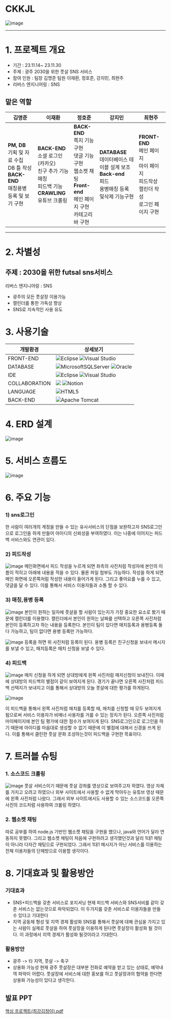 # CKKJL
![image](https://github.com/2023-SMHRD-IS-BigData2/CKKJL/assets/128181071/6350aac5-55ee-4b1b-89ab-5b9ccc640c1b)
<hr/>

# 1. 프로젝트 개요
- 기간 : 23.11.14~ 23.11.30
- 주제 : 광주 2030을 위한 풋살 SNS 서비스
- 참여 인원 : 
팀장 김명준
팀원 이재환, 정호준, 강지민, 최현주
- 리버스 엔지니어링 : SNS

## 맡은 역할
|김명준|이재환|정호준|강지민|최현주|
|------|---|---|---|---|
|**PM, DB** <br/>기획 및 자료 수집<br/>DB 틀 작성<br/>**BACK-END**<br/>매칭용병 등록 및 보기 구현|**BACK-END**<br/>소셜 로그인 (카카오)<br/>친구 추가 기능<br/>매칭<br/>피드백 기능<br/>**CRAWLING**<br/>유튜브 크롤링|**BACK-END**<br/>쪽지 기능 구현<br/>댓글 기능 구현<br/>웹소켓 채팅<br/>**Front-end**<br/>메인 페이지 구현<br/>카테고리바 구현<br/>|**DATABASE** <br/>데이터베이스 테이블 설계 보조<br/>**Back-end**<br/>피드<br/>용병매칭 등록 및삭제 기능구현|**FRONT-END**<br/>메인 페이지<br/>마이 페이지<br/>피드작성<br/>캘린더 작성 <br/>로그인 페이지 구현|
<hr/>

# 2. 차별성
## 주제 : 2030을 위한 futsal sns서비스
리버스 엔지니어링 : SNS

+ 광주의 모든 풋살장 이용가능
+ 캘린더를 통한 가독성 향상
+ SNS로 지속적인 사용 유도

# 3. 사용기술
|개발환경|상세보기
|--|--|
|FRONT-END|![Eclipse](https://img.shields.io/badge/Eclipse-FE7A16.svg?style=for-the-badge&logo=Eclipse&logoColor=white) ![Visual Studio](https://img.shields.io/badge/Visual%20Studio-5C2D91.svg?style=for-the-badge&logo=visual-studio&logoColor=white)|
|DATABASE|![MicrosoftSQLServer](https://img.shields.io/badge/Microsoft%20SQL%20Server-CC2927?style=for-the-badge&logo=microsoft%20sql%20server&logoColor=white) ![Oracle](https://img.shields.io/badge/Oracle-F80000?style=for-the-badge&logo=oracle&logoColor=white)|
|IDE|![Eclipse](https://img.shields.io/badge/Eclipse-FE7A16.svg?style=for-the-badge&logo=Eclipse&logoColor=white) ![Visual Studio](https://img.shields.io/badge/Visual%20Studio-5C2D91.svg?style=for-the-badge&logo=visual-studio&logoColor=white)|
|COLLABORATION|<img src="https://img.shields.io/badge/Github-181717?style=flat-square&logo=Github&logoColor=white"/> ![Notion](https://img.shields.io/badge/Notion-%23000000.svg?style=for-the-badge&logo=notion&logoColor=white)|
|LANGUAGE|![HTML5](https://img.shields.io/badge/html5-%23E34F26.svg?style=for-the-badge&logo=html5&logoColor=white)
|BACK-END|![Apache Tomcat](https://img.shields.io/badge/apache%20tomcat-%23F8DC75.svg?style=for-the-badge&logo=apache-tomcat&logoColor=black)

</hr>

# 4. ERD 설계
![image](https://github.com/2023-SMHRD-IS-BigData2/CKKJL/assets/145407027/70366a28-f798-4b20-99a9-bcecf0bb0b05)


# 5. 서비스 흐름도
![image](https://github.com/2023-SMHRD-IS-BigData2/CKKJL/assets/145407027/a1bd3bb3-2dcb-4680-98b7-229af2a97fcf)

# 6. 주요 기능
### 1) sns로그인
   한 사람이 여러개의 계정을 만들 수 있는 유사서비스의 단점을 보완하고자 SNS로그인으로 로그인을 하게 만들어 아이디의 신뢰성을 부여하였다. 이는 나중에 이어지는 피드백 서비스와도 연관이 있다.

### 2) 피드작성
![image](https://github.com/2023-SMHRD-IS-BigData2/CKKJL/assets/145407027/e1bd10eb-cd03-4d43-b92c-ccf1c657c0da)
메인화면에서 피드 작성을 누르게 되면 좌측의 사진처럼 작성자에 본인의 이름이 적히고 아래에 내용을 적을 수 있다. 물론 파일 첨부도 가능하다.
작성을 하게 되면 메인 화면에 오른쪽처럼 작성한 내용이 들어가게 된다.
그리고 좋아요를 누를 수 있고, 댓글을 달 수 있다. 이를 통해서 서비스 이용자들과 소통 할 수 있다. 

### 3) 매칭,용병 등록
![image](https://github.com/2023-SMHRD-IS-BigData2/CKKJL/assets/145407027/765fe434-0297-4865-bac4-59d0d84ed178)
본인이 원하는 일자에 풋살을 할 사람이 있는지가 가장 중요한 요소로 봤기 때문에 캘린더를 이용했다.
캘린더에서 본인이 원하는 날짜를 선택하고 오른쪽 사진처럼 본인이 등록하고자 하는 내용을 등록한다.
본인이 팀이 있다면 매치등록과 용병등록 둘 다 가능하고, 팀이 없다면 용병 등록만 가능하다. 

![image](https://github.com/2023-SMHRD-IS-BigData2/CKKJL/assets/145407027/27637a92-aa17-4bfa-ae3f-bddde62c14c1)
등록을 하면 위 사진처럼 등록이 된다.
용병 등록은 친구신청을 보내서 메시지를 보낼 수 있고, 매치등록은 매치 신청을 보낼 수 있다.

### 4) 피드백
![image](https://github.com/2023-SMHRD-IS-BigData2/CKKJL/assets/145407027/21175771-04e3-4aa6-ba3b-c0749b425a30)
매치 신청을 하게 되면 상대방에게 왼쪽 사진처럼 매치신청이 보내진다. 이때에 상대방의 피드백의 별점이 같이 보여지게 된다. 경기가 끝나면 오른쪽 사진처럼 피드백 선택지가 보내지고 이를 통해서 상대방의 오늘 풋살에 대한 평가를 하게된다.

![image](https://github.com/2023-SMHRD-IS-BigData2/CKKJL/assets/145407027/a2a991e1-f23c-4f6c-8b5d-ef0a0e25d244)

이 피드백을 통해서 왼쪽 사진처럼 매치를 등록할 때, 매치를 신청할 때 모두 보여지게 됨으로써 서비스 이용자가 비매너 사용자를 거를 수 있는 장치가 된다. 오른쪽 사진처럼 마이페이지에 본인 팀 평가에 대한 점수가 보여지게 된다. 
SNS로그인으로 로그인을 하기 때문에 아이디를 마음대로 생성할 수 없기 때문에 이 별점에 대해서 신경을 쓰게 된다.
이를 통해서 클린한 풋살 문화 조성하는것이 피드백을 구현한 목표이다.

# 7. 트러블 슈팅
### 1. 소스코드 크롤링
![image](https://github.com/2023-SMHRD-IS-BigData2/CKKJL/assets/145407027/5d3d4f26-83dd-4833-987c-a51806a61461)
풋살 서비스이기 때문에 풋살 강좌를 영상으로 보여주고자 하였다. 영상 자체를 가지고 오려고 하였으나 외부 사이트에서 사용할 수 없게 막아두는 유튜브 영상 때문에 왼쪽 사진처럼 나왔다.
그래서 외부 사이트에서도 사용할 수 있는 소스코드를 오른쪽 사진의 코드처럼 사용하여 크롤링 하였다.

### 2. 웹소켓 채팅
따로 공부를 하여 node.js 기반인 웹소켓 채팅을 구현을 했으나, java와 언어가 달라 연동하지 못했다.
그리고 웹소켓 채팅이 처음에 구현하려고 생각했던것과 달리 1대1 채팅이 아니라 다자간 채팅으로 구현되었다. 그래서 1대1 메시지가 아닌 서비스를 이용하는 전체 이용자들의 단체방으로 이용할 생각이다.

# 8. 기대효과 및 활용방안
### 기대효과
- SNS+피드백을 갖춘 서비스로 포지셔닝
  현재 피드백 서비스와 SNS서비를 같이 갖춘 서비스는 없는것으로 파악되었다.
  이 두가지를 갖춘 서비스로 이용자들을 만들 수 있다고 기대한다
- 지역 공동체 형성 및 지역 경제 활성화
  SNS를 통해서 풋살에 대해 관심을 가지고 있는 사람이 실제로 풋살을 하여 풋살장을 이용하게 된다면 풋살장이 활성화 될 것이다. 이 과정에서 지역 경제가 활성화 될것이라고 기대한다.
### 활용방안
- 광주 -> 타 지역, 풋살 -> 축구
- 상용화 가능성
  현재 광주 풋살장은 대부분 전화로 예약을 받고 있는 상태로, 예약내역 파악이 어렵다.
  풋살장에 서비스에 대한 홍보를 하고 풋살장과의 협약을 한다면 상용화 가능성이 있다고 생각한다.

## 발표 PPT
[핵심 프로젝트(최강김정이).pdf](https://github.com/2023-SMHRD-IS-BigData2/CKKJL/files/13623563/default.pdf)






